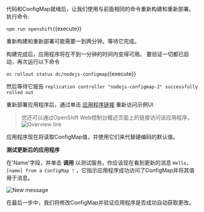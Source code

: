 代码和ConfigMap就绪后，让我们使用与前面相同的命令重新构建和重新部署。执行命令:

``npm run openshift``{{execute}}

重新构建和重新部署可能需要一到两分钟。等待它完成。

构建完成后，应用程序将在不到一分钟的时间内变得可用。
要验证一切都已启动，再次运行以下命令

``oc rollout status dc/nodejs-configmap``{{execute}}

然后等待它报告
 ``replication controller "nodejs-configmap-2" successfully rolled out``

重新部署应用程序后，通过单击 [应用程序链接](http://nodejs-configmap-example.[[HOST_SUBDOMAIN]]-80-[[KATACODA_HOST]].environments.katacoda.com) 重新访问示例UI

> 您还可以通过OpenShift Web控制台概述页面上的链接访问该应用程序。![Overview link](/openshift/assets/middleware/rhoar-getting-started-nodejs/overview-link.png)

应用程序现在将读取ConfigMap值，并使用它们来代替硬编码的默认值。

 **测试更新后的应用程序**

在'Name'字段，并单击 **调用** 以测试服务。你应该现在看到更新的消息 ``Hello, [name] from a ConfigMap !`` ，它指示应用程序成功访问了ConfigMap并将其值用于消息。

![New message](/openshift/assets/middleware/rhoar-getting-started-nodejs/new-message.png)

在最后一步中，我们将修改ConfigMap并验证应用程序是否成功自动获取更改。
